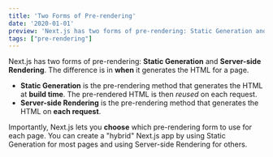 ```yaml
---
title: 'Two Forms of Pre-rendering'
date: '2020-01-01'
preview: 'Next.js has two forms of pre-rendering: Static Generation and Server-side Rendering. The difference is in when it generates the HTML for a page.'
tags: ["pre-rendering"]
---
```


Next.js has two forms of pre-rendering: **Static Generation** and **Server-side Rendering**. The difference is in **when** it generates the HTML for a page.

- **Static Generation** is the pre-rendering method that generates the HTML at **build time**. The pre-rendered HTML is then _reused_ on each request.
- **Server-side Rendering** is the pre-rendering method that generates the HTML on **each request**.

Importantly, Next.js lets you **choose** which pre-rendering form to use for each page. You can create a "hybrid" Next.js app by using Static Generation for most pages and using Server-side Rendering for others.
